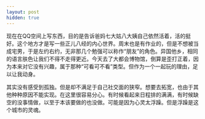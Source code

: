 ```yaml
---
layout: post
hidden: true
---
```

现在在QQ空间上写东西，目的是告诉爸妈七大姑八大姨自己依然活着，活的挺好。这个地方才是写一些正儿八经的内心世界。周末也是有作业的，但是不想被当成宅男，于是左约右约，无非那几个勉强可以称作“朋友”的角色。异国他乡，相同的语言肤色让我们不得不走得更近。今天去了大都会博物馆，倒算是歪打正着，因为本来对它没有兴趣，属于那种“可看可不看”类型。但作为一个一起玩的理由，足以让我动身。

其实没有感受到孤独。但是却不满足于自己社交面的狭窄。想要去拓宽，也由于其他种种原因不能实现。在这里很容易分心。有时候看起来日程排的满满，有时候缺空的没事情做，以至于本该要做的也没做。可能是因为心灵太浮躁。但是浮躁是这个城市的灵魂。